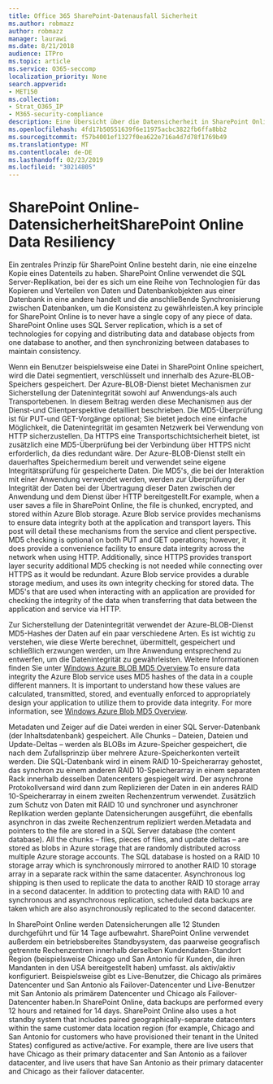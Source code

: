 ```yaml
---
title: Office 365 SharePoint-Datenausfall Sicherheit
ms.author: robmazz
author: robmazz
manager: laurawi
ms.date: 8/21/2018
audience: ITPro
ms.topic: article
ms.service: O365-seccomp
localization_priority: None
search.appverid:
- MET150
ms.collection:
- Strat_O365_IP
- M365-security-compliance
description: Eine Übersicht über die Datensicherheit in SharePoint Online in Office 365.
ms.openlocfilehash: 4fd17b50551639f6e11975acbc3822fb6ffa8bb2
ms.sourcegitcommit: f57b4001ef1327f0ea622e716a4d7d78f1769b49
ms.translationtype: MT
ms.contentlocale: de-DE
ms.lasthandoff: 02/23/2019
ms.locfileid: "30214805"
---
```

# <a name="sharepoint-online-data-resiliency"></a><span data-ttu-id="a57ad-103">SharePoint Online-Datensicherheit</span><span class="sxs-lookup"><span data-stu-id="a57ad-103">SharePoint Online Data Resiliency</span></span>
<span data-ttu-id="a57ad-p101">Ein zentrales Prinzip für SharePoint Online besteht darin, nie eine einzelne Kopie eines Datenteils zu haben. SharePoint Online verwendet die SQL Server-Replikation, bei der es sich um eine Reihe von Technologien für das Kopieren und Verteilen von Daten und Datenbankobjekten aus einer Datenbank in eine andere handelt und die anschließende Synchronisierung zwischen Datenbanken, um die Konsistenz zu gewährleisten.</span><span class="sxs-lookup"><span data-stu-id="a57ad-p101">A key principle for SharePoint Online is to never have a single copy of any piece of data. SharePoint Online uses SQL Server replication, which is a set of technologies for copying and distributing data and database objects from one database to another, and then synchronizing between databases to maintain consistency.</span></span> 

<span data-ttu-id="a57ad-p102">Wenn ein Benutzer beispielsweise eine Datei in SharePoint Online speichert, wird die Datei segmentiert, verschlüsselt und innerhalb des Azure-BLOB-Speichers gespeichert. Der Azure-BLOB-Dienst bietet Mechanismen zur Sicherstellung der Datenintegrität sowohl auf Anwendungs-als auch Transportebenen. In diesem Beitrag werden diese Mechanismen aus der Dienst-und Clientperspektive detailliert beschrieben. Die MD5-Überprüfung ist für PUT-und GET-Vorgänge optional; Sie bietet jedoch eine einfache Möglichkeit, die Datenintegrität im gesamten Netzwerk bei Verwendung von HTTP sicherzustellen. Da HTTPS eine Transportschichtsicherheit bietet, ist zusätzlich eine MD5-Überprüfung bei der Verbindung über HTTPS nicht erforderlich, da dies redundant wäre. Der Azure-BLOB-Dienst stellt ein dauerhaftes Speichermedium bereit und verwendet seine eigene Integritätsprüfung für gespeicherte Daten. Die MD5's, die bei der Interaktion mit einer Anwendung verwendet werden, werden zur Überprüfung der Integrität der Daten bei der Übertragung dieser Daten zwischen der Anwendung und dem Dienst über HTTP bereitgestellt.</span><span class="sxs-lookup"><span data-stu-id="a57ad-p102">For example, when a user saves a file in SharePoint Online, the file is chunked, encrypted, and stored within Azure Blob storage. Azure Blob service provides mechanisms to ensure data integrity both at the application and transport layers. This post will detail these mechanisms from the service and client perspective. MD5 checking is optional on both PUT and GET operations; however, it does provide a convenience facility to ensure data integrity across the network when using HTTP. Additionally, since HTTPS provides transport layer security additional MD5 checking is not needed while connecting over HTTPS as it would be redundant. Azure Blob service provides a durable storage medium, and uses its own integrity checking for stored data. The MD5's that are used when interacting with an application are provided for checking the integrity of the data when transferring that data between the application and service via HTTP.</span></span> 

<span data-ttu-id="a57ad-p103">Zur Sicherstellung der Datenintegrität verwendet der Azure-BLOB-Dienst MD5-Hashes der Daten auf ein paar verschiedene Arten. Es ist wichtig zu verstehen, wie diese Werte berechnet, übermittelt, gespeichert und schließlich erzwungen werden, um Ihre Anwendung entsprechend zu entwerfen, um die Datenintegrität zu gewährleisten. Weitere Informationen finden Sie unter [Windows Azure BLOB MD5 Overview](http://blogs.msdn.com/b/windowsazurestorage/archive/2011/02/18/windows-azure-blob-md5-overview.aspx).</span><span class="sxs-lookup"><span data-stu-id="a57ad-p103">To ensure data integrity the Azure Blob service uses MD5 hashes of the data in a couple different manners. It is important to understand how these values are calculated, transmitted, stored, and eventually enforced to appropriately design your application to utilize them to provide data integrity. For more information, see [Windows Azure Blob MD5 Overview](http://blogs.msdn.com/b/windowsazurestorage/archive/2011/02/18/windows-azure-blob-md5-overview.aspx).</span></span> 

<span data-ttu-id="a57ad-p104">Metadaten und Zeiger auf die Datei werden in einer SQL Server-Datenbank (der Inhaltsdatenbank) gespeichert. Alle Chunks – Dateien, Dateien und Update-Deltas – werden als BLOBs im Azure-Speicher gespeichert, die nach dem Zufallsprinzip über mehrere Azure-Speicherkonten verteilt werden. Die SQL-Datenbank wird in einem RAID 10-Speicherarray gehostet, das synchron zu einem anderen RAID 10-Speicherarray in einem separaten Rack innerhalb desselben Datencenters gespiegelt wird. Der asynchrone Protokollversand wird dann zum Replizieren der Daten in ein anderes RAID 10-Speicherarray in einem zweiten Rechenzentrum verwendet. Zusätzlich zum Schutz von Daten mit RAID 10 und synchroner und asynchroner Replikation werden geplante Datensicherungen ausgeführt, die ebenfalls asynchron in das zweite Rechenzentrum repliziert werden.</span><span class="sxs-lookup"><span data-stu-id="a57ad-p104">Metadata and pointers to the file are stored in a SQL Server database (the content database). All the chunks – files, pieces of files, and update deltas – are stored as blobs in Azure storage that are randomly distributed across multiple Azure storage accounts. The SQL database is hosted on a RAID 10 storage array which is synchronously mirrored to another RAID 10 storage array in a separate rack within the same datacenter. Asynchronous log shipping is then used to replicate the data to another RAID 10 storage array in a second datacenter. In addition to protecting data with RAID 10 and synchronous and asynchronous replication, scheduled data backups are taken which are also asynchronously replicated to the second datacenter.</span></span> 

<span data-ttu-id="a57ad-p105">In SharePoint Online werden Datensicherungen alle 12 Stunden durchgeführt und für 14 Tage aufbewahrt. SharePoint Online verwendet außerdem ein betriebsbereites Standbysystem, das paarweise geografisch getrennte Rechenzentren innerhalb derselben Kundendaten-Standort Region (beispielsweise Chicago und San Antonio für Kunden, die ihren Mandanten in den USA bereitgestellt haben) umfasst. als aktiv/aktiv konfiguriert. Beispielsweise gibt es Live-Benutzer, die Chicago als primäres Datencenter und San Antonio als Failover-Datencenter und Live-Benutzer mit San Antonio als primärem Datencenter und Chicago als Failover-Datencenter haben.</span><span class="sxs-lookup"><span data-stu-id="a57ad-p105">In SharePoint Online, data backups are performed every 12 hours and retained for 14 days. SharePoint Online also uses a hot standby system that includes paired geographically-separate datacenters within the same customer data location region (for example, Chicago and San Antonio for customers who have provisioned their tenant in the United States) configured as active/active. For example, there are live users that have Chicago as their primary datacenter and San Antonio as a failover datacenter, and live users that have San Antonio as their primary datacenter and Chicago as their failover datacenter.</span></span> 